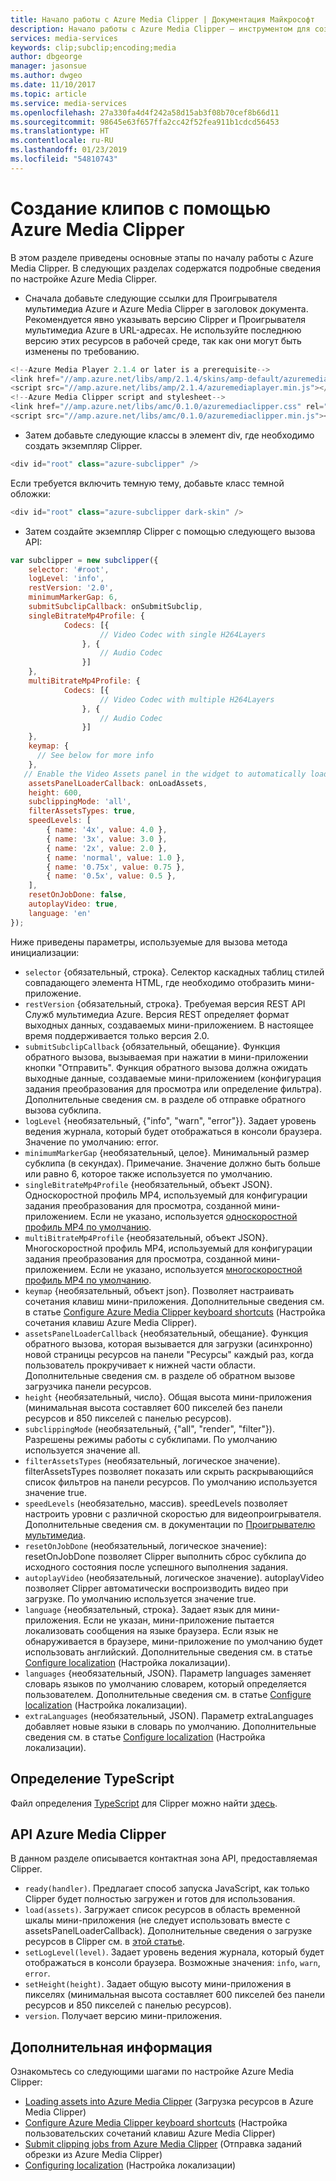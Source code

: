 ```yaml
---
title: Начало работы c Azure Media Clipper | Документация Майкрософт
description: Начало работы с Azure Media Clipper — инструментом для создания видеоклипов из ресурсов AMS
services: media-services
keywords: clip;subclip;encoding;media
author: dbgeorge
manager: jasonsue
ms.author: dwgeo
ms.date: 11/10/2017
ms.topic: article
ms.service: media-services
ms.openlocfilehash: 27a330fa4d4f242a58d15ab3f08b70cef8b66d11
ms.sourcegitcommit: 98645e63f657ffa2cc42f52fea911b1cdcd56453
ms.translationtype: HT
ms.contentlocale: ru-RU
ms.lasthandoff: 01/23/2019
ms.locfileid: "54810743"
---
```

# <a name="create-clips-with-azure-media-clipper"></a>Создание клипов с помощью Azure Media Clipper
В этом разделе приведены основные этапы по началу работы с Azure Media Clipper. В следующих разделах содержатся подробные сведения по настройке Azure Media Clipper.

- Сначала добавьте следующие ссылки для Проигрывателя мультимедиа Azure и Azure Media Clipper в заголовок документа. Рекомендуется явно указывать версию Clipper и Проигрывателя мультимедиа Azure в URL-адресах. Не используйте последнюю версию этих ресурсов в рабочей среде, так как они могут быть изменены по требованию.

```javascript
<!--Azure Media Player 2.1.4 or later is a prerequisite-->
<link href="//amp.azure.net/libs/amp/2.1.4/skins/amp-default/azuremediaplayer.min.css" rel="stylesheet">
<script src="//amp.azure.net/libs/amp/2.1.4/azuremediaplayer.min.js"></script>
<!--Azure Media Clipper script and stylesheet-->
<link href="//amp.azure.net/libs/amc/0.1.0/azuremediaclipper.css" rel="stylesheet">
<script src="//amp.azure.net/libs/amc/0.1.0/azuremediaclipper.min.js"></script>
```

- Затем добавьте следующие классы в элемент div, где необходимо создать экземпляр Clipper.

```javascript
<div id="root" class="azure-subclipper" />
```

Если требуется включить темную тему, добавьте класс темной обложки:

```javascript
<div id="root" class="azure-subclipper dark-skin" />
```

- Затем создайте экземпляр Clipper с помощью следующего вызова API:

```javascript
var subclipper = new subclipper({
    selector: '#root',
    logLevel: 'info',
    restVersion: '2.0',
    minimumMarkerGap: 6,
    submitSubclipCallback: onSubmitSubclip,
    singleBitrateMp4Profile: {
            Codecs: [{
                    // Video Codec with single H264Layers
                }, {
                    // Audio Codec
                }]
    },
    multiBitrateMp4Profile: {
            Codecs: [{
                    // Video Codec with multiple H264Layers
                }, {
                    // Audio Codec
                }]
    },
    keymap: {
      // See below for more info
    },
   // Enable the Video Assets panel in the widget to automatically load assets (input contract)
    assetsPanelLoaderCallback: onLoadAssets,
    height: 600,
    subclippingMode: 'all',
    filterAssetsTypes: true,
    speedLevels: [
        { name: '4x', value: 4.0 },
        { name: '3x', value: 3.0 },
        { name: '2x', value: 2.0 },
        { name: 'normal', value: 1.0 },
        { name: '0.75x', value: 0.75 },
        { name: '0.5x', value: 0.5 },
    ],
    resetOnJobDone: false,
    autoplayVideo: true,
    language: 'en'    
});
```

Ниже приведены параметры, используемые для вызова метода инициализации:
- `selector` {обязательный, строка}. Селектор каскадных таблиц стилей совпадающего элемента HTML, где необходимо отобразить мини-приложение.
- `restVersion` {обязательный, строка}. Требуемая версия REST API Служб мультимедиа Azure. Версия REST определяет формат выходных данных, создаваемых мини-приложением. В настоящее время поддерживается только версия 2.0.
- `submitSubclipCallback` {обязательный, обещание}. Функция обратного вызова, вызываемая при нажатии в мини-приложении кнопки "Отправить". Функция обратного вызова должна ожидать выходные данные, создаваемые мини-приложением (конфигурация задания преобразования для просмотра или определение фильтра). Дополнительные сведения см. в разделе об отправке обратного вызова субклипа.
- `logLevel` {необязательный, {"info", "warn", "error"}}. Задает уровень ведения журнала, который будет отображаться в консоли браузера. Значение по умолчанию: error.
- `minimumMarkerGap` {необязательный, целое}. Минимальный размер субклипа (в секундах). Примечание. Значение должно быть больше или равно 6, которое также используется по умолчанию.
- `singleBitrateMp4Profile` {необязательный, объект JSON}. Односкоростной профиль MP4, используемый для конфигурации задания преобразования для просмотра, созданной мини-приложением. Если не указано, используется [односкоростной профиль MP4 по умолчанию](https://docs.microsoft.com/azure/media-services/media-services-mes-preset-h264-single-bitrate-1080p).
- `multiBitrateMp4Profile` {необязательный, объект JSON}. Многоскоростной профиль MP4, используемый для конфигурации задания преобразования для просмотра, созданной мини-приложением. Если не указано, используется [многоскоростной профиль MP4 по умолчанию](https://docs.microsoft.com/azure/media-services/media-services-mes-preset-h264-multiple-bitrate-1080p).
- `keymap` {необязательный, объект json}. Позволяет настраивать сочетания клавиш мини-приложения. Дополнительные сведения см. в статье [Configure Azure Media Clipper keyboard shortcuts](media-services-azure-media-clipper-keyboard-shortcuts.md) (Настройка сочетания клавиш Azure Media Clipper).
- `assetsPanelLoaderCallback` {необязательный, обещание}. Функция обратного вызова, которая вызывается для загрузки (асинхронно) новой страницы ресурсов на панели "Ресурсы" каждый раз, когда пользователь прокручивает к нижней части области. Дополнительные сведения см. в разделе об обратном вызове загрузчика панели ресурсов.
- `height` {необязательный, число}. Общая высота мини-приложения (минимальная высота составляет 600 пикселей без панели ресурсов и 850 пикселей с панелью ресурсов).
- `subclippingMode` (необязательный, {"all", "render", "filter"}). Разрешены режимы работы с субклипами. По умолчанию используется значение all.
- `filterAssetsTypes` (необязательный, логическое значение). filterAssetsTypes позволяет показать или скрыть раскрывающийся список фильтров на панели ресурсов. По умолчанию используется значение true.
- `speedLevels` (необязательно, массив). speedLevels позволяет настроить уровни с различной скоростью для видеопроигрывателя. Дополнительные сведения см. в документации по [Проигрывателю мультимедиа](http://amp.azure.net/libs/amp/latest/docs/#amp.player.playbackspeedoptions).
- `resetOnJobDone` (необязательный, логическое значение): resetOnJobDone позволяет Clipper выполнить сброс субклипа до исходного состояния после успешного выполнения задания.
- `autoplayVideo` (необязательный, логическое значение). autoplayVideo позволяет Clipper автоматически воспроизводить видео при загрузке. По умолчанию используется значение true.
- `language` {необязательный, строка}. Задает язык для мини-приложения. Если не указан, мини-приложение пытается локализовать сообщения на языке браузера. Если язык не обнаруживается в браузере, мини-приложение по умолчанию будет использовать английский. Дополнительные сведения см. в статье [Configure localization](media-services-azure-media-clipper-localization.md) (Настройка локализации).
- `languages` {необязательный, JSON}. Параметр languages заменяет словарь языков по умолчанию словарем, который определяется пользователем. Дополнительные сведения см. в статье [Configure localization](media-services-azure-media-clipper-localization.md) (Настройка локализации).
- `extraLanguages` (необязательный, JSON). Параметр extraLanguages добавляет новые языки в словарь по умолчанию. Дополнительные сведения см. в статье [Configure localization](media-services-azure-media-clipper-localization.md) (Настройка локализации).

## <a name="typescript-definition"></a>Определение TypeScript
Файл определения [TypeScript](https://www.typescriptlang.org/) для Clipper можно найти [здесь](http://amp.azure.net/libs/amc/latest/azuremediaclipper.d.ts).

## <a name="azure-media-clipper-api"></a>API Azure Media Clipper
В данном разделе описывается контактная зона API, предоставляемая Clipper.

- `ready(handler)`. Предлагает способ запуска JavaScript, как только Clipper будет полностью загружен и готов для использования.
- `load(assets)`. Загружает список ресурсов в область временной шкалы мини-приложения (не следует использовать вместе с assetsPanelLoaderCallback). Дополнительные сведения о загрузке ресурсов в Clipper см. в [этой статье](media-services-azure-media-clipper-load-assets.md).
- `setLogLevel(level)`. Задает уровень ведения журнала, который будет отображаться в консоли браузера. Возможные значения: `info`, `warn`, `error`.
- `setHeight(height)`. Задает общую высоту мини-приложения в пикселях (минимальная высота составляет 600 пикселей без панели ресурсов и 850 пикселей с панелью ресурсов).
- `version`. Получает версию мини-приложения.

## <a name="next-steps"></a>Дополнительная информация
Ознакомьтесь со следующими шагами по настройке Azure Media Clipper:
- [Loading assets into Azure Media Clipper](media-services-azure-media-clipper-load-assets.md) (Загрузка ресурсов в Azure Media Clipper)
- [Configure Azure Media Clipper keyboard shortcuts](media-services-azure-media-clipper-keyboard-shortcuts.md) (Настройка пользовательских сочетаний клавиш Azure Media Clipper)
- [Submit clipping jobs from Azure Media Clipper](media-services-azure-media-clipper-submit-job.md) (Отправка заданий обрезки из Azure Media Clipper)
- [Configuring localization](media-services-azure-media-clipper-localization.md) (Настройка локализации)